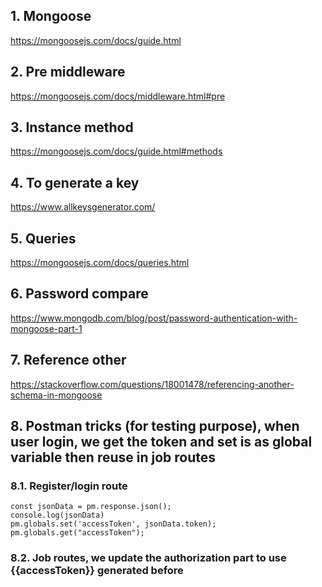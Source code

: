 ## 1. Mongoose
https://mongoosejs.com/docs/guide.html

## 2. Pre middleware
https://mongoosejs.com/docs/middleware.html#pre

## 3. Instance method
https://mongoosejs.com/docs/guide.html#methods

## 4. To generate a key
https://www.allkeysgenerator.com/

## 5. Queries
https://mongoosejs.com/docs/queries.html

## 6. Password compare
https://www.mongodb.com/blog/post/password-authentication-with-mongoose-part-1

## 7. Reference other
https://stackoverflow.com/questions/18001478/referencing-another-schema-in-mongoose

## 8. Postman tricks (for testing purpose), when user login, we get the token and set is as global variable then reuse in job routes
### 8.1. Register/login route 
```
const jsonData = pm.response.json();
console.log(jsonData)
pm.globals.set('accessToken', jsonData.token);
pm.globals.get("accessToken");
```

### 8.2. Job routes, we update the authorization part to use {{accessToken}} generated before


